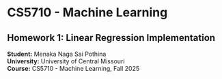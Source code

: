 # CS5710 - Machine Learning
## Homework 1: Linear Regression Implementation

**Student:** Menaka Naga Sai Pothina  
**University:** University of Central Missouri  
**Course:** CS5710 - Machine Learning, Fall 2025 
